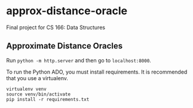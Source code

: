 # approx-distance-oracle
Final project for CS 166: Data Structures

## Approximate Distance Oracles

Run `python -m http.server` and then go to `localhost:8000`.

To run the Python ADO, you must install requirements. It is recommended that
you use a virtualenv.
```
virtualenv venv
source venv/bin/activate
pip install -r requirements.txt
```
